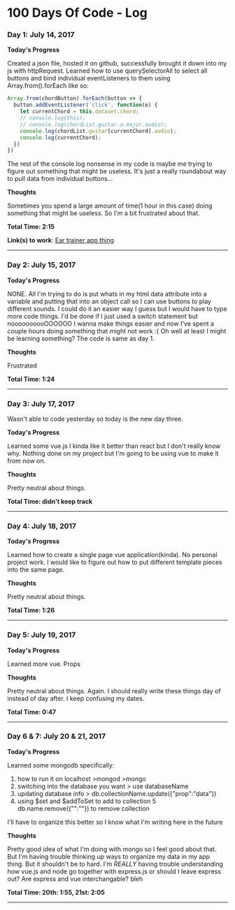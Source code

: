 # 100 Days Of Code - Log
<!-- ` ### Day 3: July 17, 2017

Wasn't able to code yesterday so today is the new day three.

**Today's Progress**
Learned some vue.js I kinda like it better than react but I don't really know why. Nothing done on my project but I'm going to be using vue to make it from now on.

**Thoughts**
Pretty neutral about things.

**Total Time: didn't keep track**  -->

<!-- ### Day 0: February 30, 2016 (Example 1)
##### (delete me or comment me out)

**Today's Progress**: Fixed CSS, worked on canvas functionality for the app.

**Thoughts:** I really struggled with CSS, but, overall, I feel like I am slowly getting better at it. Canvas is still new for me, but I managed to figure out some basic functionality.

**Link to work:** [Calculator App](http://www.example.com)

### Day 0: February 30, 2016 (Example 2)
##### (delete me or comment me out)

**Today's Progress**: Fixed CSS, worked on canvas functionality for the app.

**Thoughts**: I really struggled with CSS, but, overall, I feel like I am slowly getting better at it. Canvas is still new for me, but I managed to figure out some basic functionality.

**Link(s) to work**: [Calculator App](http://www.example.com)


### Day 1: June 27, Monday

**Today's Progress**: I've gone through many exercises on FreeCodeCamp.

**Thoughts** I've recently started coding, and it's a great feeling when I finally solve an algorithm challenge after a lot of attempts and hours spent.

**Link(s) to work**
1. [Find the Longest Word in a String](https://www.freecodecamp.com/challenges/find-the-longest-word-in-a-string)
2. [Title Case a Sentence](https://www.freecodecamp.com/challenges/title-case-a-sentence) -->

### Day 1: July 14, 2017

**Today's Progress**  
  
Created a json file, hosted it on github, successfully brought it down into my js with httpRequest. Learned how to use querySelectorAll to select all buttons and bind individual eventListeners to them using Array.from().forEach like so:
```javascript
Array.from(chordButton).forEach(button => {
  button.addEventListener('click', function(e) {
    let currentChord = this.dataset.chord;
    // console.log(this);
    // console.log(chordList.guitar.a.major.audio);
    console.log(chordList.guitar[currentChord].audio);
    console.log(currentChord);
  })
})
```
The rest of the console.log nonsense in my code is maybe me trying to figure out something that might be useless. It's just a really roundabout way to pull data from individual buttons...

**Thoughts**  
  
Sometimes you spend a large amount of time(1 hour in this case) doing something that might be useless. So I'm a bit frustrated about that.

**Total Time: 2:15**

**Link(s) to work**: [Ear trainer app thing](https://github.com/westleyc30/gquiz)
***

### Day 2: July 15, 2017

**Today's Progress**  
  
NONE. All I'm trying to do is put whats in my html data attribute into a variable and putting that into an object call so I can use buttons to play different sounds. I could do it an easier way I guess but I would have to type more code things. I'd be done if I just used a switch statement but noooooooooOOOOOO I wanna make things easier and now I've spent a couple hours doing something that might not work :{
Oh well at least I might be learning something? The code is same as day 1.

**Thoughts**  
  
Frustrated

**Total Time: 1:24**  
***


### Day 3: July 17, 2017

Wasn't able to code yesterday so today is the new day three.

**Today's Progress**  
  
Learned some vue.js I kinda like it better than react but I don't really know why. Nothing done on my project but I'm going to be using vue to make it from now on.

**Thoughts**  
  
Pretty neutral about things.

**Total Time: didn't keep track**
***


### Day 4: July 18, 2017

**Today's Progress**  
  
Learned how to create a single page vue application(kinda). No personal project work. I would like to figure out how to put different template pieces into the same page. 

**Thoughts**  
  
Pretty neutral about things.  

**Total Time: 1:26**
***


### Day 5: July 19, 2017

**Today's Progress**  
  
Learned more vue. Props

**Thoughts**  
  
Pretty neutral about things. Again. I should really write these things day of instead of day after. I keep confusing my dates.

**Total Time: 0:47**
***


### Day 6 & 7: July 20 & 21, 2017

**Today's Progress**  
  
Learned some mongodb specifically:
1. how to run it on localhost >mongod
                              >mongo
2. switching into the database you want > use databaseName
3. updating database info > db.collectionName.update({"prop":"data"})
4. using $set and $addToSet to add to collection
5 db.name.remove({"":""}) to remove collection  

 I'll have to organize this better so I know what I'm writing here in the future  
   
**Thoughts**  
  
Pretty good idea of what I'm doing with mongo so I feel good about that. But I'm having trouble thinking up ways to organize my data in my app thing. But it shouldn't be to hard. I'm *REALLY* having trouble understanding how vue.js and node go together with express.js or should I leave express out? Are express and vue interchangable? bleh  


**Total Time: 20th: 1:55, 21st: 2:05**
***